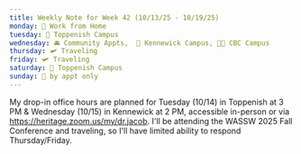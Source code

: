 ```yaml
---
title: Weekly Note for Week 42 (10/13/25 - 10/19/25)
monday: 🏡 Work from Home
tuesday: 🏫 Toppenish Campus
wednesday: 🚘 Community Appts,  🏫 Kennewick Campus, 🌃🏫 CBC Campus
thursday: 🛩️ Traveling
friday: 🛩️ Traveling
saturday: 🏫 Toppenish Campus
sunday: 🫥 by appt only
---
```

My drop-in office hours are planned for Tuesday (10/14) in Toppenish at 3 PM & Wednesday (10/15) in Kennewick at 2 PM, accessible in-person or via <https://heritage.zoom.us/my/dr.jacob>. I'll be attending the WASSW 2025 Fall Conference and traveling, so I'll have limited ability to respond Thursday/Friday.